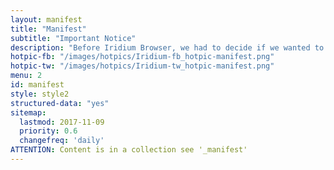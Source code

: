 ```yaml
---
layout: manifest
title: "Manifest"
subtitle: "Important Notice"
description: "Before Iridium Browser, we had to decide if we wanted to have cutting edge technologies like sandboxed processes, WebRTC, WebUSB … , or if we wanted to use a browser that respects our privacy. So we decided to use the power of free software and build a browser that can do both."
hotpic-fb: "/images/hotpics/Iridium-fb_hotpic-manifest.png"
hotpic-tw: "/images/hotpics/Iridium-tw_hotpic-manifest.png"
menu: 2
id: manifest
style: style2
structured-data: "yes"
sitemap:
  lastmod: 2017-11-09
  priority: 0.6
  changefreq: 'daily'
ATTENTION: Content is in a collection see '_manifest'
---
```


